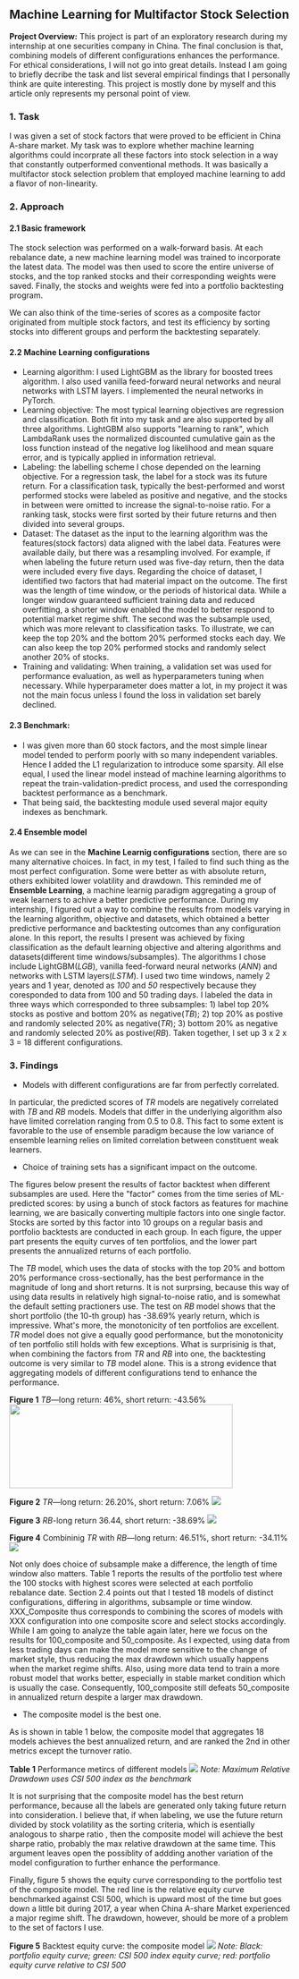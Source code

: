 ## Machine Learning for Multifactor Stock Selection

**Project Overview:** This project is part of an exploratory research during my internship at one securities company in China. The final conclusion is that, combining models of different configurations enhances the performance. For ethical considerations, I will not go into great details. Instead I am going to briefly decribe the task and list several empirical findings that I personally think are quite interesting. This project is mostly done by myself and this article only represents my personal point of view.

### 1. Task
I was given a set of stock factors that were proved to be efficient in China A-share market. My task was to explore whether machine learning algorithms could incorprate all these factors into stock selection in a way that constantly outperformed conventional methods. It was basically a multifactor stock selection problem that employed machine learning to add a flavor of non-linearity.

### 2. Approach
#### 2.1 Basic framework
The stock selection was performed on a walk-forward basis. At each rebalance date, a new machine learning model was trained to incorporate the latest data. The model was then used to score the entire universe of stocks, and the top ranked stocks and their corresponding weights were saved. Finally, the stocks and weights were fed into a portfolio backtesting program. 

We can also think of the time-series of scores as a composite factor originated from multiple stock factors, and test its efficiency by sorting stocks into different groups and perform the backtesting separately.

#### 2.2 Machine Learning configurations
  - Learning algorithm: I used LightGBM as the library for boosted trees algorithm. I also used vanilla feed-forward neural networks and neural networks with LSTM layers. I implemented the neural networks in PyTorch.
  - Learning objective: The most typical learning objectives are regression and classification. Both fit into my task and are also supported by all three algorithms. LightGBM also supports "learning to rank", which LambdaRank uses the normalized discounted cumulative gain as the loss function instead of the negative log likelihood and mean square error, and is typically applied in information retrieval. 
  - Labeling: the labelling scheme I chose depended on the learning objective. For a regression task, the label for a stock was its future return. For a classification task, typically the best-performed and worst performed stocks were labeled as positive and negative, and the stocks in between were omitted to increase the signal-to-noise ratio. For a ranking task, stocks were first sorted by their future returns and then divided into several groups.
  - Dataset: The dataset as the input to the learning algorithm was the features(stock factors) data aligned with the label data. Features were available daily, but there was a resampling involved. For example, if when labeling the future return used was five-day return, then the data were included every five days. Regarding the choice of dataset, I identified two factors that had material impact on the outcome. The first was the length of time window, or the periods of historical data. While a longer window guaranteed sufficient training data and reduced overfitting, a shorter window enabled the model to better respond to potential market regime shift. The second was the subsample used, which was more relevant to classification tasks. To illustrate, we can keep the top 20% and the bottom 20% performed stocks each day. We can also keep the top 20% performed stocks and randomly select another 20% of stocks.
  - Training and validating: When training, a validation set was used for performance evaluation, as well as hyperparameters tuning when necessary. While hyperparameter does matter a lot, in my project it was not the main focus unless I found the loss in validation set barely declined.
  
#### 2.3 Benchmark:
  - I was given more than 60 stock factors, and the most simple linear model tended to perform poorly with so many independent variables. Hence I added the L1 regularization to introduce some sparsity. All else equal, I used the linear model instead of machine learning algorithms to repeat the train-validation-predict process, and used the corresponding backtest performance as a benchmark. 
  - That being said, the backtesting module used several major equity indexes as benchmark.
  
#### 2.4 Ensemble model
As we can see in the **Machine Learnig configurations** section, there are so many alternative choices. In fact, in my test, I failed to find such thing as the most perfect configuration. Some were better as with absolute return, others exhibited lower volatility and drawdown. This reminded me of **Ensemble Learning**, a machine learnig paradigm aggregating a group of weak learners to achive a better predictive performance. During my internship, I figured out a way to combine the results from models varying in the learning algorithm, objective and datasets, which obtained a better predictive performance and backtesting outcomes than any configuration alone. In this report, the results I present was achieved by fixing classification as the default learning objective and altering algorithms and datasets(different time windows/subsamples). The algorithms I chose include LightGBM(_LGB_), vanilla feed-forward neural networks (_ANN_) and networks with LSTM layers(_LSTM_). I used two time windows, namely 2 years and 1 year, denoted as _100_ and _50_ respectively because they coresponded to data from 100 and 50 trading days. I labeled the data in three ways which corresponded to three subsamples: 1) label top 20% stocks as postive and bottom 20% as negative(_TB_); 2) top 20% as postive and randomly selected 20% as negative(_TR_); 3) bottom 20% as negative and randomly selected 20% as postive(_RB_). Taken together, I set up 3 x 2 x 3 = 18 different configurations.

### 3. Findings
- Models with different configurations are far from perfectly correlated. 

In particular, the predicted scores of _TR_ models are negatively correlated with _TB_ and _RB_ models. Models that differ in the underlying algorithm also have limited correlation ranging from 0.5 to 0.8. This fact to some extent is favorable to the use of ensemble paradigm because the low variance of ensemble learning relies on limited correlation between constituent weak learners.

- Choice of training sets has a significant impact on the outcome. 

The figures below present the results of factor backtest when different subsamples are used. Here the "factor" comes from the time series of ML-predicted scores: by using a bunch of stock factors as features for machine learning, we are basically converting multiple factors into one single factor. Stocks are sorted by this factor into 10 groups on a regular basis and portfolio backtests are conducted in each group. In each figure, the upper part presents the equity curves of ten portfolios, and the lower part presents the annualized returns of each portfolio.

The _TB_ model, which uses the data of stocks with the top 20% and bottom 20% performance cross-sectionally, has the best performance in the magnitude of long and short returns. It is not surprsing, because this way of using data results in relatively high signal-to-noise ratio, and is somewhat the default setting practioners use. The test on _RB_ model shows that the short portfolio (the 10-th group) has -38.69% yearly return, which is impressive. What's more, the monotonicity of ten portfolios are excellent. _TR_ model does not give a equally good performance, but the monotonicity of ten portfolio still holds with few exceptions. What is surprisinig is that, when combining the factors from _TR_ and _RB_ into one, the backtesting outcome is very similar to _TB_ model alone. This is a strong evidence that aggregating models of different configurations tend to enhance the performance.


**Figure 1** _TB_—long return: 46%, short return: -43.56%
<img src="/images/tb.png" align="middle" width="400pt" height="150pt"/>


**Figure 2** _TR_—long return: 26.20%, short return: 7.06%
<img src="/images/tr.png?raw=true"/>

**Figure 3** _RB_-long return 36.44, short return: -38.69%
<img src="/images/rb.png?raw=true"/>

**Figure 4** Combininig _TR_ with _RB_—long return: 46.51%, short return: -34.11%
<img src="/images/trrb.png?raw=true"/>

Not only does choice of subsample make a difference, the length of time window also matters. Table 1 reports the results of the portfolio test where the 100 stocks with highest scores were selected at each portfolio rebalance date. Section 2.4 points out that I tested 18 models of distinct configurations, differing in algorithms, subsample or time window. XXX_Composite thus corresponds to combining the scores of models with XXX configuration into one composite score and select stocks accordingly. While I am going to analyze the table again later, here we focus on the results for 100_composite and 50_composite. As I expected, using data from less trading days can make the model more sensitive to the change of market style, thus reducing the max drawdown which usually happens when the market regime shifts. Also, using more data tend to train a more robust model that works better, especially in stable market condition which is usually the case. Consequently, 100_composite still defeats 50_composite in annualized return despite a larger max drawdown. 


- The composite model is the best one.

As is shown in table 1 below, the composite model that aggregates 18 models achieves the best annualized return, and are ranked the 2nd in other metrics except the turnover ratio. 

**Table 1** Performance metircs of different models
<img src="/images/metrics.png?raw=true"/>
_Note: Maximum Relative Drawdown uses CSI 500 index as the benchmark_

It is not surprising that the composite model has the best return performance, because all the labels are generated only taking future return into consideration. I believe that, if when labeling, we use the future return divided by stock volatility as the sorting criteria, which is esentially analogous to sharpe ratio , then the composite model will achieve the best sharpe ratio, probably the max relative drawdown at the same time. This argument leaves open the possiblity of addding another variation of the model configuration to further enhance the performance.
 

Finally, figure 5 shows the equity curve corresponding to the portfolio test of the composite model. The red line is the relative equity curve benchmarked against CSI 500, which is upward most of the time but goes down a little bit during 2017, a year when China A-share Market experienced a major regime shift. The drawdown, however, should be more of a problem to the set of factors I use.

**Figure 5** Backtest equity curve: the composite model
<img src="/images/backtest.png?raw=true"/>
_Note: Black: portfolio equity curve; green: CSI 500 index equity curve; red: portfolio equity curve relative to CSI 500_

